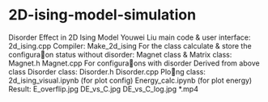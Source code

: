# 2D-ising-model-simulation

Disorder Effect in 2D Ising Model
Youwei Liu
main code & user interface:
2d_ising.cpp
Compiler:
Make_2d_ising
For the class calculate & store the configura􀆟on status without disorder:
Magnet class & Matrix class:
Magnet.h
Magnet.cpp
For configura􀆟ons with disorder Derived from above class
Disorder class:
Disorder.h
Disorder.cpp
Plo􀆟ng class:
2d_ising_visual.ipynb (for plot config)
Energy_calc.ipynb (for plot energy)
Result:
E_overflip.jpg
DE_vs_C.jpg
DE_vs_C_log.jpg
*.mp4
